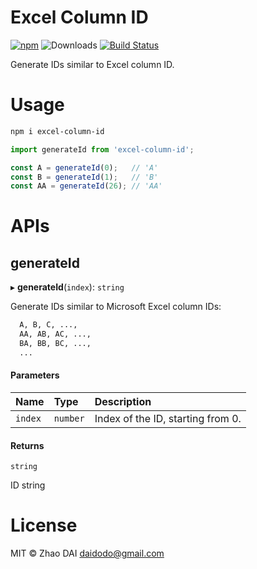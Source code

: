 # Excel Column ID

<!--
First publish:

```sh
npm publish --access public
```
-->

[![npm](https://img.shields.io/npm/v/excel-column-id.svg)](https://www.npmjs.com/package/excel-column-id)
![Downloads](https://img.shields.io/npm/dm/excel-column-id.svg)
[![Build Status](https://github.com/daidodo/excel-column-id/actions/workflows/node.js.yml/badge.svg)](https://github.com/daidodo/excel-column-id/actions)

Generate IDs similar to Excel column ID.

# Usage

```sh
npm i excel-column-id
```

```ts
import generateId from 'excel-column-id';

const A = generateId(0);   // 'A'
const B = generateId(1);   // 'B'
const AA = generateId(26); // 'AA'
```

# APIs

## generateId

▸ **generateId**(`index`): `string`

Generate IDs similar to Microsoft Excel column IDs:

```txt
  A, B, C, ...,
  AA, AB, AC, ...,
  BA, BB, BC, ...,
  ...
```

#### Parameters

| Name    | Type     | Description                       |
| :------ | :------- | :-------------------------------- |
| `index` | `number` | Index of the ID, starting from 0. |

#### Returns

`string`

ID string

# License

MIT © Zhao DAI <daidodo@gmail.com>
